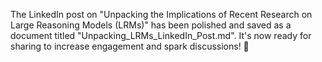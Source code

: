 The LinkedIn post on "Unpacking the Implications of Recent Research on Large Reasoning Models (LRMs)" has been polished and saved as a document titled "Unpacking_LRMs_LinkedIn_Post.md". It's now ready for sharing to increase engagement and spark discussions! 🚀